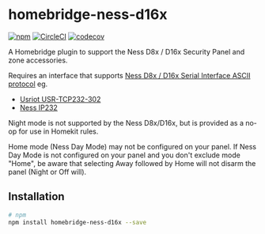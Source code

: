 # homebridge-ness-d16x
[![npm](https://img.shields.io/npm/v/homebridge-ness-d16x)](https://www.npmjs.com/package/homebridge-ness-d16x) 
[![CircleCI](https://circleci.com/gh/anekol/homebridge-ness-d16x/tree/main.svg?style=shield)](https://circleci.com/gh/anekol/homebridge-ness-d16x/tree/main)
[![codecov](https://codecov.io/gh/anekol/homebridge-ness-d16x/branch/main/graph/badge.svg)](https://codecov.io/gh/anekol/homebridge-ness-d16x)

A Homebridge plugin to support the Ness D8x / D16x Security Panel and zone accessories.

Requires an interface that supports [Ness D8x / D16x Serial Interface ASCII protocol](http://www.nesscorporation.com/Software/Ness_D8-D16_ASCII_protocol_rev13.pdf) eg.

* [Usriot USR-TCP232-302](https://shop.usriot.com/RS232-to-Ethernet-converter.html)
* [Ness IP232](http://nesscorporation.com/101-244.html)

Night mode is not supported by the Ness D8x/D16x, but is provided as a no-op for use in Homekit rules.

Home mode (Ness Day Mode) may not be configured on your panel. If Ness Day Mode is not configured on your panel and you don't exclude mode "Home", be aware that selecting Away followed by Home will not disarm the panel (Night or Off will).

## Installation
```sh
# npm
npm install homebridge-ness-d16x --save
```